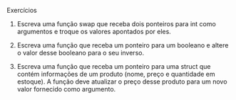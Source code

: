 Exercícios

1. Escreva uma função swap que receba dois ponteiros para int como argumentos e troque
os valores apontados por eles.

2. Escreva uma função que receba um ponteiro para um booleano e altere o valor desse
booleano para o seu inverso.

3. Escreva uma função que receba um ponteiro para uma struct que contém informações
de um produto (nome, preço e quantidade em estoque). A função deve atualizar o preço
desse produto para um novo valor fornecido como argumento.
